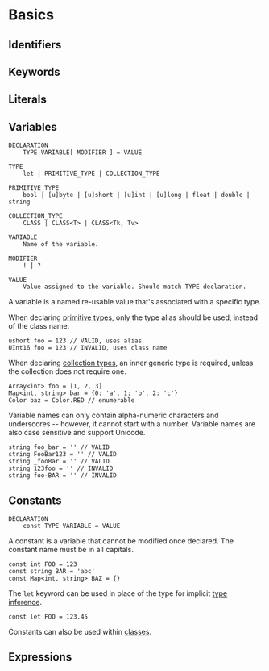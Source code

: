 # Basics #

## Identifiers ##

## Keywords ##

## Literals ##

## Variables ##

    DECLARATION
        TYPE VARIABLE[ MODIFIER ] = VALUE

    TYPE
        let | PRIMITIVE_TYPE | COLLECTION_TYPE

    PRIMITIVE_TYPE
        bool | [u]byte | [u]short | [u]int | [u]long | float | double | string

    COLLECTION_TYPE
        CLASS | CLASS<T> | CLASS<Tk, Tv>

    VARIABLE
        Name of the variable.

    MODIFIER
        ! | ?

    VALUE
        Value assigned to the variable. Should match TYPE declaration.

A variable is a named re-usable value that's associated with a specific type.

When declaring [primitive types](types.md#primitives), only the type alias should be used, instead of the class name.

    ushort foo = 123 // VALID, uses alias
    UInt16 foo = 123 // INVALID, uses class name

When declaring [collection types](types.md#collections), an inner generic type is required, unless the collection
does not require one.

    Array<int> foo = [1, 2, 3]
    Map<int, string> bar = {0: 'a', 1: 'b', 2: 'c'}
    Color baz = Color.RED // enumerable

Variable names can only contain alpha-numeric characters and underscores -- however,
it cannot start with a number. Variable names are also case sensitive and support Unicode.

    string foo_bar = '' // VALID
    string FooBar123 = '' // VALID
    string _fooBar = '' // VALID
    string 123foo = '' // INVALID
    string foo-BAR = '' // INVALID

## Constants ##

    DECLARATION
        const TYPE VARIABLE = VALUE

A constant is a variable that cannot be modified once declared. The constant name must be in all capitals.

    const int FOO = 123
    const string BAR = 'abc'
    const Map<int, string> BAZ = {}

The `let` keyword can be used in place of the type for implicit [type inference](types.md#type-inference).

    const let FOO = 123.45

Constants can also be used within [classes](classes.md#constants).

## Expressions ##
